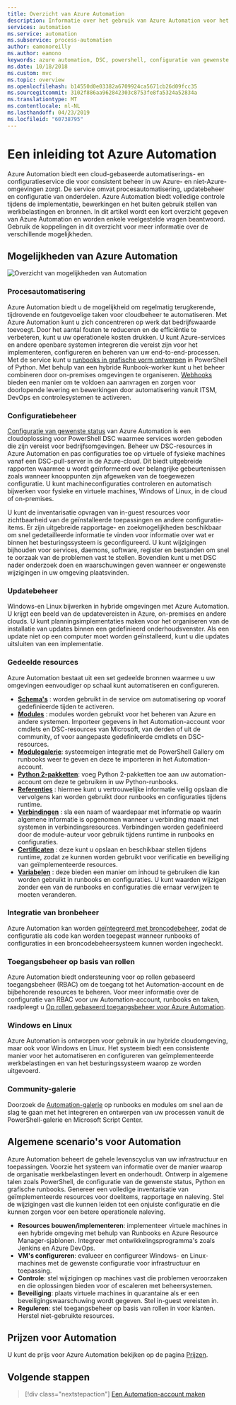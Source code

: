 ```yaml
---
title: Overzicht van Azure Automation
description: Informatie over het gebruik van Azure Automation voor het automatiseren van de levenscyclus van infrastructuur en toepassingen.
services: automation
ms.service: automation
ms.subservice: process-automation
author: eamonoreilly
ms.author: eamono
keywords: azure automation, DSC, powershell, configuratie van gewenste status, updatebeheer, bijhouden van wijzigingen, inventaris, runbooks, python, grafisch
ms.date: 10/18/2018
ms.custom: mvc
ms.topic: overview
ms.openlocfilehash: b14550d0e03382a6709924ca5671cb26d09fcc35
ms.sourcegitcommit: 3102f886aa962842303c8753fe8fa5324a52834a
ms.translationtype: MT
ms.contentlocale: nl-NL
ms.lasthandoff: 04/23/2019
ms.locfileid: "60738795"
---
```

# <a name="an-introduction-to-azure-automation"></a>Een inleiding tot Azure Automation

Azure Automation biedt een cloud-gebaseerde automatiserings- en configuratieservice die voor consistent beheer in uw Azure- en niet-Azure-omgevingen zorgt. De service omvat procesautomatisering, updatebeheer en configuratie van onderdelen. Azure Automation biedt volledige controle tijdens de implementatie, bewerkingen en het buiten gebruik stellen van werkbelastingen en bronnen.
In dit artikel wordt een kort overzicht gegeven van Azure Automation en worden enkele veelgestelde vragen beantwoord. Gebruik de koppelingen in dit overzicht voor meer informatie over de verschillende mogelijkheden.

## <a name="azure-automation-capabilities"></a>Mogelijkheden van Azure Automation

![Overzicht van mogelijkheden van Automation](media/automation-overview/automation-overview.png)

### <a name="process-automation"></a>Procesautomatisering

Azure Automation biedt u de mogelijkheid om regelmatig terugkerende, tijdrovende en foutgevoelige taken voor cloudbeheer te automatiseren. Met Azure Automation kunt u zich concentreren op werk dat bedrijfswaarde toevoegt. Door het aantal fouten te reduceren en de efficiëntie te verbeteren, kunt u uw operationele kosten drukken. U kunt Azure-services en andere openbare systemen integreren die vereist zijn voor het implementeren, configureren en beheren van uw end-to-end-processen. Met de service kunt u [runbooks in grafische vorm ontwerpen](automation-runbook-types.md) in PowerShell of Python. Met behulp van een hybride Runbook-worker kunt u het beheer combineren door on-premises omgevingen te organiseren. [Webhooks](automation-webhooks.md) bieden een manier om te voldoen aan aanvragen en zorgen voor doorlopende levering en bewerkingen door automatisering vanuit ITSM, DevOps en controlesystemen te activeren.

### <a name="configuration-management"></a>Configuratiebeheer

[Configuratie van gewenste status](automation-dsc-overview.md) van Azure Automation is een cloudoplossing voor PowerShell DSC waarmee services worden geboden die zijn vereist voor bedrijfsomgevingen. Beheer uw DSC-resources in Azure Automation en pas configuraties toe op virtuele of fysieke machines vanaf een DSC-pull-server in de Azure-cloud. Dit biedt uitgebreide rapporten waarmee u wordt geïnformeerd over belangrijke gebeurtenissen zoals wanneer knooppunten zijn afgeweken van de toegewezen configuratie. U kunt machineconfiguraties controleren en automatisch bijwerken voor fysieke en virtuele machines, Windows of Linux, in de cloud of on-premises.

U kunt de inventarisatie opvragen van in-guest resources voor zichtbaarheid van de geïnstalleerde toepassingen en andere configuratie-items. Er zijn uitgebreide rapportage- en zoekmogelijkheden beschikbaar om snel gedetailleerde informatie te vinden voor informatie over wat er binnen het besturingssysteem is geconfigureerd. U kunt wijzigingen bijhouden voor services, daemons, software, register en bestanden om snel te oorzaak van de problemen vast te stellen. Bovendien kunt u met DSC nader onderzoek doen en waarschuwingen geven wanneer er ongewenste wijzigingen in uw omgeving plaatsvinden.

### <a name="update-management"></a>Updatebeheer

Windows-en Linux bijwerken in hybride omgevingen met Azure Automation. U krijgt een beeld van de updatevereisten in Azure, on-premises en andere clouds. U kunt planningsimplementaties maken voor het organiseren van de installatie van updates binnen een gedefinieerd onderhoudsvenster. Als een update niet op een computer moet worden geïnstalleerd, kunt u die updates uitsluiten van een implementatie.

### <a name="shared-resources"></a>Gedeelde resources

Azure Automation bestaat uit een set gedeelde bronnen waarmee u uw omgevingen eenvoudiger op schaal kunt automatiseren en configureren.

* **[Schema's](automation-schedules.md)** : worden gebruikt in de service om automatisering op vooraf gedefinieerde tijden te activeren.
* **[Modules](automation-integration-modules.md)** : modules worden gebruikt voor het beheren van Azure en andere systemen. Importeer gegevens in het Automation-account voor cmdlets en DSC-resources van Microsoft, van derden of uit de community, of voor aangepaste gedefinieerde cmdlets en DSC-resources.
* **[Modulegalerie](automation-runbook-gallery.md)**: systeemeigen integratie met de PowerShell Gallery om runbooks weer te geven en deze te importeren in het Automation-account.
* **[Python 2-pakketten](python-packages.md)**: voeg Python 2-pakketten toe aan uw automation-account om deze te gebruiken in uw Python-runbooks.
* **[Referenties](automation-credentials.md)** : hiermee kunt u vertrouwelijke informatie veilig opslaan die vervolgens kan worden gebruikt door runbooks en configuraties tijdens runtime.
* **[Verbindingen](automation-connections.md)** : sla een naam of waardepaar met informatie op waarin algemene informatie is opgenomen wanneer u verbinding maakt met systemen in verbindingsresources. Verbindingen worden gedefinieerd door de module-auteur voor gebruik tijdens runtime in runbooks en configuraties.
* **[Certificaten](automation-certificates.md)** : deze kunt u opslaan en beschikbaar stellen tijdens runtime, zodat ze kunnen worden gebruikt voor verificatie en beveiliging van geïmplementeerde resources.
* **[Variabelen](automation-variables.md)** : deze bieden een manier om inhoud te gebruiken die kan worden gebruikt in runbooks en configuraties. U kunt waarden wijzigen zonder een van de runbooks en configuraties die ernaar verwijzen te moeten veranderen.

### <a name="source-control-integration"></a>Integratie van bronbeheer

Azure Automation kan worden [geïntegreerd met broncodebeheer](source-control-integration.md), zodat de configuratie als code kan worden toegepast wanneer runbooks of configuraties in een broncodebeheersysteem kunnen worden ingecheckt.

### <a name="role-based-access-control"></a>Toegangsbeheer op basis van rollen

Azure Automation biedt ondersteuning voor op rollen gebaseerd toegangsbeheer (RBAC) om de toegang tot het Automation-account en de bijbehorende resources te beheren. Voor meer informatie over de configuratie van RBAC voor uw Automation-account, runbooks en taken, raadpleegt u [Op rollen gebaseerd toegangsbeheer voor Azure Automation](automation-role-based-access-control.md).

### <a name="windows-and-linux"></a>Windows en Linux

Azure Automation is ontworpen voor gebruik in uw hybride cloudomgeving, maar ook voor Windows en Linux. Het systeem biedt een consistente manier voor het automatiseren en configureren van geïmplementeerde werkbelastingen en van het besturingssysteem waarop ze worden uitgevoerd.

### <a name="community-gallery"></a>Community-galerie

Doorzoek de [Automation-galerie](automation-runbook-gallery.md) op runbooks en modules om snel aan de slag te gaan met het integreren en ontwerpen van uw processen vanuit de PowerShell-galerie en Microsoft Script Center.

## <a name="common-scenarios-for-automation"></a>Algemene scenario's voor Automation

Azure Automation beheert de gehele levenscyclus van uw infrastructuur en toepassingen. Voorzie het systeem van informatie over de manier waarop de organisatie werkbelastingen levert en onderhoudt. Ontwerp in algemene talen zoals PowerShell, de configuratie van de gewenste status, Python en grafische runbooks. Genereer een volledige inventarisatie van geïmplementeerde resources voor doelitems, rapportage en naleving. Stel de wijzigingen vast die kunnen leiden tot een onjuiste configuratie en die kunnen zorgen voor een betere operationele naleving.

* **Resources bouwen/implementeren**: implementeer virtuele machines in een hybride omgeving met behulp van Runbooks en Azure Resource Manager-sjablonen. Integreer met ontwikkelingsprogramma's zoals Jenkins en Azure DevOps.
* **VM's configureren**: evalueer en configureer Windows- en Linux-machines met de gewenste configuratie voor infrastructuur en toepassing.
* **Controle**: stel wijzigingen op machines vast die problemen veroorzaken en die oplossingen bieden voor of escaleren met beheersystemen.
* **Beveiliging**: plaats virtuele machines in quarantaine als er een beveiligingswaarschuwing wordt gegeven. Stel in-guest vereisten in.
* **Reguleren**: stel toegangsbeheer op basis van rollen in voor klanten. Herstel niet-gebruikte resources.

## <a name="pricing-for-automation"></a>Prijzen voor Automation

U kunt de prijs voor Azure Automation bekijken op de pagina [Prijzen](https://azure.microsoft.com/pricing/details/automation/).

## <a name="next-steps"></a>Volgende stappen

> [!div class="nextstepaction"]
> [Een Automation-account maken](automation-quickstart-create-account.md)

